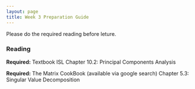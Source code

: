 ```yaml
---
layout: page
title: Week 3 Preparation Guide
---
```


Please do the required reading before leture.

### Reading ###
**Required:** Textbook ISL Chapter 10.2: Principal Components Analysis

**Required:** The Matrix CookBook (available via google search) Chapter 5.3:  Singular Value Decomposition

